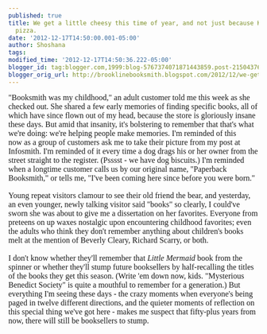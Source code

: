 ```yaml
---
published: true
title: We get a little cheesy this time of year, and not just because Kate brought
  pizza.
date: '2012-12-17T14:50:00.001-05:00'
author: Shoshana
tags: 
modified_time: '2012-12-17T14:50:36.222-05:00'
blogger_id: tag:blogger.com,1999:blog-5767374071871443859.post-2150437698380856983
blogger_orig_url: http://brooklinebooksmith.blogspot.com/2012/12/we-get-little-cheesy-this-time-of-year.html
---
```


<span style="font-family: Georgia, serif; font-size: 12pt;">"Booksmith was my childhood," an adult customer&nbsp;told me this week as she checked out. She shared a few early memories of finding specific books, all of which have since flown out of my head, because the store is gloriously insane these days.&nbsp;But amid that insanity, it's bolstering to remember that that's what we're doing: we're helping people make memories. I'm reminded of this now&nbsp;as a group of customers ask me to take their picture from my post at Infosmith. I'm reminded of it every time&nbsp;a dog drags his or her owner from the street straight to the register. (Psssst -&nbsp;we have dog biscuits.) I'm reminded when a longtime customer calls us by our original name, "Paperback Booksmith," or tells me, "I've been coming here since before you were born."</span><br /><br /><span style="font-family: Georgia, serif; font-size: 12pt;">Young repeat visitors clamour to see their old friend the bear, and yesterday, an even younger, newly talking visitor said "books" so clearly, I could've sworn she was about to give me a dissertation on her favorites. Everyone from preteens on up waxes nostalgic upon encountering childhood favorites; even the adults who think they don't remember anything about children's books melt at the mention of Beverly Cleary, Richard Scarry, or both.<br /><br />I don't know whether they'll remember that <em>Little Mermaid</em> book from the spinner or whether they'll stump future booksellers by half-recalling the titles of the books they get this season. (Write 'em down now, kids. "Mysterious Benedict Society" is quite a mouthful to remember for a generation.) But everything I'm seeing these days - the crazy moments when everyone's being paged in twelve different directions, and the quieter moments of reflection on this special thing we've got here - makes me suspect that fifty-plus years from now, there will still be booksellers to stump.</span><br />